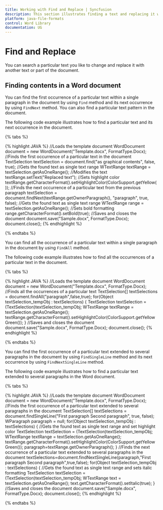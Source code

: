 ```yaml
---
title: Working with Find and Replace | Syncfusion
description: This section illustrates finding a text and replacing it with a new text
platform: java-file-formats
control: Word Library
documentation: UG
---
```

# Find and Replace

You can search a particular text you like to change and replace it with another text or part of the document.

## Finding contents in a Word document

You can find the first occurrence of a particular text within a single paragraph in the document by using `Find` method and its next occurrence by using `FindNext` method. You can also find a particular text pattern in the document.

The following code example illustrates how to find a particular text and its next occurrence in the document.

{% tabs %}  

{% highlight JAVA %}
//Loads the template document
WordDocument document = new WordDocument("Template.docx", FormatType.Docx);
//Finds the first occurrence of a particular text in the document
TextSelection textSelection = document.find("as graphical contents", false, true);
//Gets the found text as single text range
WTextRange textRange = textSelection.getAsOneRange();
//Modifies the text
textRange.setText("Replaced text");
//Sets highlight color
textRange.getCharacterFormat().setHighlightColor(ColorSupport.getYellow());
//Finds the next occurrence of a particular text from the previous paragraph
textSelection = document.findNext(textRange.getOwnerParagraph(), "paragraph", true, false);
//Gets the found text as single text range
WTextRange range = textSelection.getAsOneRange();
//Sets bold formatting
range.getCharacterFormat().setBold(true);
//Saves and closes the document
document.save("Sample.docx", FormatType.Docx);
document.close();
{% endhighlight %}

{% endtabs %}  

You can find all the occurrence of a particular text within a single paragraph in the document by using `FindAll` method. 

The following code example illustrates how to find all the occurrences of a particular text in the document.

{% tabs %} 

{% highlight JAVA %}
//Loads the template document
WordDocument document = new WordDocument("Template.docx", FormatType.Docx);
//Finds all the occurrences of a particular text
TextSelection[] textSelections = document.findAll("paragraph",false,true);
for(Object textSelection_tempObj : textSelections)
{
	TextSelection textSelection = (TextSelection)textSelection_tempObj;
	WTextRange textRange = textSelection.getAsOneRange();
	textRange.getCharacterFormat().setHighlightColor(ColorSupport.getYellowGreen());
}
//Saves and closes the document
document.save("Sample.docx", FormatType.Docx);
document.close();
{% endhighlight %}

{% endtabs %}  

You can find the first occurrence of a particular text extended to several paragraphs in the document by using `FindSingleLine` method and its next occurrence by using `FindNextSingleLine` method.

The following code example illustrates how to find a particular text extended to several paragraphs in the Word document.

{% tabs %}   

{% highlight JAVA %}
//Loads the template document
WordDocument document = new WordDocument("Template.docx", FormatType.Docx);
//Finds the first occurrence of a particular text extended to several paragraphs in the document
TextSelection[] textSelections = document.findSingleLine("First paragraph Second paragraph", true, false);
WParagraph paragraph = null;
for(Object textSelection_tempObj : textSelections)
{
	//Gets the found text as single text range and set highlight color
	TextSelection textSelection = (TextSelection)textSelection_tempObj;
	WTextRange textRange = textSelection.getAsOneRange();
	textRange.getCharacterFormat().setHighlightColor(ColorSupport.getYellowGreen());
	paragraph=textRange.getOwnerParagraph();
}
//Finds the next occurrence of a particular text extended to several paragraphs in the document
textSelections=document.findNextSingleLine(paragraph,"First paragraph Second paragraph",true,false);
for(Object textSelection_tempObj : textSelections)
{
	//Gets the found text as single text range and sets italic formatting
	TextSelection textSelection = (TextSelection)textSelection_tempObj;
	WTextRange text = textSelection.getAsOneRange();
	text.getCharacterFormat().setItalic(true);
}
//Saves and closes the document
document.save("Sample.docx", FormatType.Docx);
document.close();
{% endhighlight %}

{% endtabs %} 